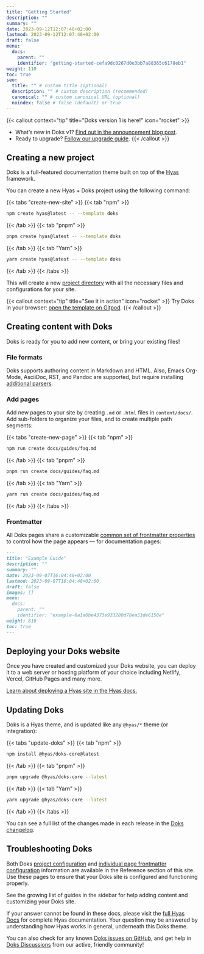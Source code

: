 ```yaml
---
title: "Getting Started"
description: ""
summary: ""
date: 2023-09-12T12:07:48+02:00
lastmod: 2023-09-12T12:07:48+02:00
draft: false
menu:
  docs:
    parent: ""
    identifier: "getting-started-cefa9dc0267d0e3bb7a88365c6178eb1"
weight: 110
toc: true
seo:
  title: "" # custom title (optional)
  description: "" # custom description (recommended)
  canonical: "" # custom canonical URL (optional)
  noindex: false # false (default) or true
---
```


{{< callout context="tip" title="Doks version 1 is here!" icon="rocket" >}}
- What’s new in Doks v1? [Find out in the announcement blog post](/blog/doks-1/).
- Ready to upgrade? [Follow our upgrade guide](/docs/guides/upgrade-to-v1/).
{{< /callout >}}

## Creating a new project

Doks is a full-featured documentation theme built on top of the [Hyas](https://gethyas.com/) framework.

You can create a new Hyas + Doks project using the following command:

{{< tabs "create-new-site" >}}
{{< tab "npm" >}}

```bash
npm create hyas@latest -- --template doks
```

{{< /tab >}}
{{< tab "pnpm" >}}

```bash
pnpm create hyas@latest -- --template doks
```

{{< /tab >}}
{{< tab "Yarn" >}}

```bash
yarn create hyas@latest -- --template doks
```

{{< /tab >}}
{{< /tabs >}}

This will create a new [project directory](/docs/guides/project-structure/) with all the necessary files and configurations for your site.

{{< callout context="tip" title="See it in action" icon="rocket" >}}
Try Doks in your browser: [open the template on Gitpod](https://gitpod.io/#https://github.com/gethyas/doks).
{{< /callout >}}

## Creating content with Doks

Doks is ready for you to add new content, or bring your existing files!

### File formats

Doks supports authoring content in Markdown and HTML. Also, Emacs Org-Mode, AsciiDoc, RST, and Pandoc are supported, but require installing [additional parsers](https://gohugo.io/content-management/formats/#list-of-content-formats).

### Add pages

Add new pages to your site by creating `.md` or `.html` files in `content/docs/`. Add sub-folders to organize your files, and to create multiple path segments:

{{< tabs "create-new-page" >}}
{{< tab "npm" >}}

```bash
npm run create docs/guides/faq.md
```

{{< /tab >}}
{{< tab "pnpm" >}}

```bash
pnpm run create docs/guides/faq.md
```

{{< /tab >}}
{{< tab "Yarn" >}}

```bash
yarn run create docs/guides/faq.md
```

{{< /tab >}}
{{< /tabs >}}

### Frontmatter

All Doks pages share a customizable [common set of frontmatter properties](/reference/frontmatter/) to control how the page appears — for documentation pages:

```md
---
title: "Example Guide"
description: ""
summary: ""
date: 2023-09-07T16:04:48+02:00
lastmod: 2023-09-07T16:04:48+02:00
draft: false
images: []
menu:
  docs:
    parent: ""
    identifier: "example-6a1a6be4373e933280d78ea53de6158e"
weight: 810
toc: true
---
```

## Deploying your Doks website

Once you have created and customized your Doks website, you can deploy it to a web server or hosting platform of your choice including Netlify, Vercel, GitHub Pages and many more.

[Learn about deploying a Hyas site in the Hyas docs.](https://docs.gethyas.com/guides/deploy/)

## Updating Doks

Doks is a Hyas theme, and is updated like any `@hyas/*` theme (or integration):

{{< tabs "update-doks" >}}
{{< tab "npm" >}}

```bash
npm install @hyas/doks-core@latest
```

{{< /tab >}}
{{< tab "pnpm" >}}

```bash
pnpm upgrade @hyas/doks-core --latest
```

{{< /tab >}}
{{< tab "Yarn" >}}

```bash
yarn upgrade @hyas/doks-core --latest
```

{{< /tab >}}
{{< /tabs >}}

You can see a full list of the changes made in each release in the [Doks changelog](https://github.com/gethyas/doks-core/blob/main/CHANGELOG.md).

## Troubleshooting Doks

Both Doks [project configuration](/reference/configuration/) and [individual page frontmatter configuration](/reference/frontmatter/) information are available in the Reference section of this site. Use these pages to ensure that your Doks site is configured and functioning properly.

See the growing list of guides in the sidebar for help adding content and customizing your Doks site.

If your answer cannot be found in these docs, please visit the [full Hyas Docs](https://docs.gethyas.com/) for complete Hyas documentation. Your question may be answered by understanding how Hyas works in general, underneath this Doks theme.

You can also check for any known [Doks issues on GitHub](https://github.com/gethyas/doks/issues), and get help in [Doks Discussions](https://github.com/gethyas/doks/discussions) from our active, friendly community!

